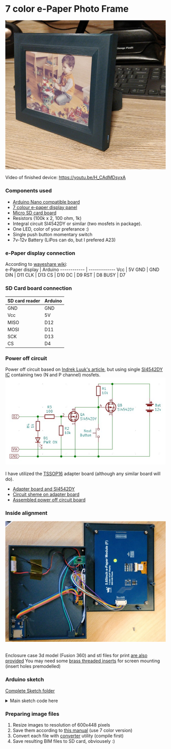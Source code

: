 # 7 color e-Paper Photo Frame

![eFrame](https://github.com/geoavia/E-Paper-Photo-Frame/blob/main/eframe2.jpg)

Video of finished device: https://youtu.be/H_CAdMDsyxA

### Components used

* [Arduino Nano compatible board](https://www.amazon.com/dp/B07G99NNXL)
* [7 colour e-paper display panel](https://www.waveshare.com/product/displays/e-paper/epaper-1/5.65inch-e-paper-module-f.htm)
* [Micro SD card board](https://www.amazon.com/gp/product/B07BJ2P6X6)
* Resistors (100k x 2, 100 ohm, 1k)
* Integral circuit SI4542DY or similar (two mosfets in package).
* One LED, color of your preferance :)
* Single push button momentary switch
* 7v-12v Battery (LiPos can do, but I prefered A23)

### e-Paper display connection
According to [waveshare wiki](https://www.waveshare.com/wiki/5.65inch_e-Paper_Module_(F)):<br>
e-Paper display | Arduino
------------ | -------------
Vcc | 5V
GND | GND
DIN | D11
CLK | D13
CS | D10
DC | D9
RST | D8
BUSY | D7

### SD Card board connection
SD card reader | Arduino
------------ | -------------
GND | GND
Vcc | 5V
MISO | D12
MOSI | D11
SCK | D13
CS | D4

### Power off circuit
Power off circuit based on [Indrek Luuk's article](https://circuitjournal.com/arduino-auto-power-off), but using single [SI4542DY IC](https://www.onsemi.com/pdf/datasheet/si4542dy-d.pdf) containing two (N and P channel) mosfets.<br>
![Power off](https://github.com/geoavia/E-Paper-Photo-Frame/blob/main/circuit_pwr.jpg)<br><br>
I have utilized the [TSSOP16](https://www.amazon.com/dp/B00O9W6RLQ) adapter board (although any similar board will do).<br>
* [Adapter board and SI4542DY](https://github.com/geoavia/E-Paper-Photo-Frame/blob/main/ssop16_and_chip.jpg)
* [Circuit sheme on adapter board](https://github.com/geoavia/E-Paper-Photo-Frame/blob/main/ssop16.jpg)
* [Assembled power off circuit board](https://github.com/geoavia/E-Paper-Photo-Frame/blob/main/ssop16_assembled.jpg)

### Inside alignment
![Inside](https://github.com/geoavia/E-Paper-Photo-Frame/blob/main/insides.jpg)<br><br>

Enclosure case 3d model (Fusion 360) and stl files for print [are also provided](https://github.com/geoavia/E-Paper-Photo-Frame/tree/main/enclosure)
You may need some [brass threaded inserts](https://www.amazon.com/dp/B01IYWTCWW) for screen mounting (insert holes premodelled)

### Arduino sketch

[Complete Sketch folder](https://github.com/geoavia/E-Paper-Photo-Frame/tree/main/epaper7c)<br>

<details>
<summary>
Main sketch code here
</summary>

```C++
#include <SPI.h>
#include <SD.h>
#include "epd5in65f.h"

#define LOG_NAME "/log.inc"
#define MAX_NAME 32

// Shut down activate pin
const int shutDownPin = 2;

void setup() {

  pinMode(shutDownPin, OUTPUT);
  digitalWrite(shutDownPin, HIGH);   // prevent power off timer

  // put your setup code here, to run once:
  Serial.begin(9600);

  Serial.print("Initializing SD card...");
  if (!SD.begin(4)) {
    Serial.println("failed!");
    delay(5000);
    exit(1);
  }
  Serial.println("done.");

  char imgFileName[MAX_NAME];
  unsigned long logSize = 0;

  memset(imgFileName, 0, MAX_NAME);

  File logFile = SD.open(LOG_NAME, FILE_WRITE);
  if (logFile) {
    logSize = logFile.size();
    Serial.print("Log size: ");
    Serial.println(logSize);
    logFile.write('.');
    logFile.close();
  }

  NextFileName(logSize, imgFileName);

  File imgFile = SD.open(imgFileName, FILE_READ);
  if (imgFile) {
    unsigned long fs = imgFile.size();
    Serial.print("Show image: ");
    Serial.print(imgFileName);
    Serial.print(" (");
    Serial.print(fs);
    Serial.println(" bytes)...");

    int x = 0;
    int y = 0;
    UBYTE bp;

    /////////////////////////////////////////////
    // start e-Paper code
    
    Epd epd;
    if (epd.Init() == 0) {
      Serial.println("e-Paper: init ok");

      epd.Clear(EPD_5IN65F_WHITE);
      Serial.println("e-Paper: clear");
      
      epd.SendCommand(0x61);//Set Resolution setting
      epd.SendData(0x02);
      epd.SendData(0x58);
      epd.SendData(0x01);
      epd.SendData(0xC0);
      epd.SendCommand(0x10);
  
      while (imgFile.available()) {
        bp = imgFile.read();
        epd.SendData(bp);
        x++;
        if (x == 300) {
          y++;
          x = 0;
        }
      }
  
      epd.SendCommand(0x04);//0x04
      epd.EPD_5IN65F_BusyHigh();
      epd.SendCommand(0x12);//0x12
      epd.EPD_5IN65F_BusyHigh();
      epd.SendCommand(0x02);  //0x02
      epd.EPD_5IN65F_BusyLow();
  
      Serial.println("e-Paper: image sent");

      epd.Sleep();
      Serial.println("e-Paper: sleep");
  
      // end e-Paper code
      /////////////////////////////////////////////
    } else {
      Serial.println("e-Paper: init failed!");
    }
    
    imgFile.close();
  } else {
    Serial.print("error opening image file: ");
    Serial.println(imgFileName);
    exit(1);
  }

  Serial.println("Complete");
  delay(2000);
}

void loop() {
  //digitalWrite(shutDownPin, LOW);
  //delay(1000);
  //digitalWrite(shutDownPin, HIGH);
  delay(5000);
  digitalWrite(shutDownPin, LOW);   // power off circuit
}

void NextFileName(unsigned long logSize, char *fname) {
  int count = 0;
  File dir = SD.open("/");
  File file;
  // first loop for counting files...
  while (file = dir.openNextFile()) {
    if (file.isDirectory() || file.size() != 134400) {
      file.close();
      continue;
    }
    Serial.println(file.name());
    file.close();
    count++;
  }
  Serial.print("Total images: ");
  Serial.println(count);
  dir.rewindDirectory();
  logSize = logSize % count;
  count = 0;
  // ... and second loop for finding next file. I know its's wierd but it works :) 
  while (file = dir.openNextFile()) {
    if (file.isDirectory() || file.size() != 134400) {
      file.close();
      continue;
    }
    if (logSize == count) {
      strcpy(fname, file.name());
    }
    file.close();
    count++;
  }
  Serial.print("Current index: ");
  Serial.println(logSize);
  dir.close();  
}
```
</details>


### Preparing image files

1. Resize images to resolution of 600x448 pixels
2. Save them according to [this manual](https://www.waveshare.com/wiki/E-Paper_Floyd-Steinberg) (use 7 color version)
3. Convert each file with [converter](https://github.com/geoavia/E-Paper-Photo-Frame/tree/main/converter) utility (compile first)
4. Save resulting BIM files to SD card, obviousely :)
